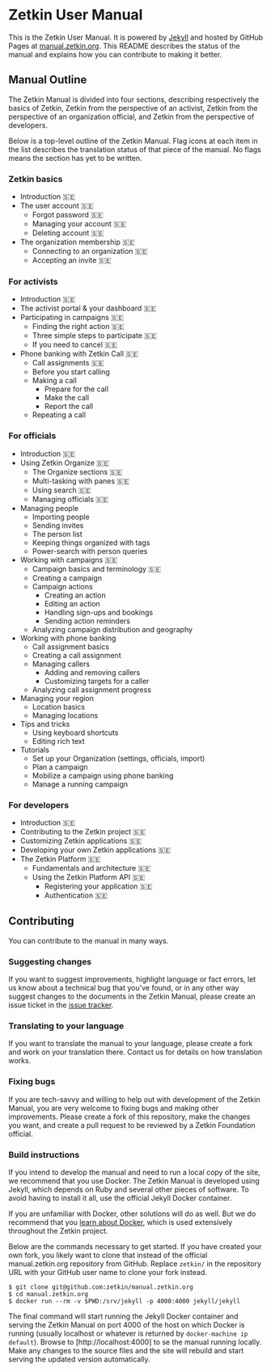 # Zetkin User Manual
This is the Zetkin User Manual. It is powered by [Jekyll](//jekyllrb.com) and
hosted by GitHub Pages at [manual.zetkin.org](//manual.zetkin.org). This README
describes the status of the manual and explains how you can contribute to making
it better.

## Manual Outline
The Zetkin Manual is divided into four sections, describing respectively the
basics of Zetkin, Zetkin from the perspective of an activist, Zetkin from the
perspective of an organization official, and Zetkin from the perspective of
developers.

Below is a top-level outline of the Zetkin Manual. Flag icons at each item in
the list describes the translation status of that piece of the manual. No flags
means the section has yet to be written.

### Zetkin basics
* Introduction 🇸🇪
* The user account 🇸🇪
    * Forgot password 🇸🇪
    * Managing your account 🇸🇪
    * Deleting account 🇸🇪
* The organization membership 🇸🇪
    * Connecting to an organization 🇸🇪
    * Accepting an invite 🇸🇪

### For activists
* Introduction 🇸🇪
* The activist portal & your dashboard 🇸🇪
* Participating in campaigns 🇸🇪
    * Finding the right action 🇸🇪
    * Three simple steps to participate 🇸🇪
    * If you need to cancel 🇸🇪
* Phone banking with Zetkin Call 🇸🇪
    * Call assignments 🇸🇪
    * Before you start calling
    * Making a call
        * Prepare for the call
        * Make the call
        * Report the call
    * Repeating a call

### For officials
* Introduction 🇸🇪
* Using Zetkin Organize 🇸🇪
    * The Organize sections 🇸🇪
    * Multi-tasking with panes 🇸🇪
    * Using search 🇸🇪
    * Managing officials 🇸🇪
* Managing people
    * Importing people
    * Sending invites
    * The person list
    * Keeping things organized with tags
    * Power-search with person queries
* Working with campaigns 🇸🇪
    * Campaign basics and terminology 🇸🇪
    * Creating a campaign
    * Campaign actions
        * Creating an action
        * Editing an action
        * Handling sign-ups and bookings
        * Sending action reminders
    * Analyzing campaign distribution and geography
* Working with phone banking
    * Call assignment basics
    * Creating a call assignment
    * Managing callers
        * Adding and removing callers
        * Customizing targets for a caller
    * Analyzing call assignment progress
* Managing your region
    * Location basics
    * Managing locations
* Tips and tricks
    * Using keyboard shortcuts
    * Editing rich text
* Tutorials
    * Set up your Organization (settings, officials, import)
    * Plan a campaign
    * Mobilize a campaign using phone banking
    * Manage a running campaign

### For developers
* Introduction 🇸🇪
* Contributing to the Zetkin project 🇸🇪
* Customizing Zetkin applications 🇸🇪
* Developing your own Zetkin applications 🇸🇪
* The Zetkin Platform 🇸🇪
    * Fundamentals and architecture 🇸🇪
    * Using the Zetkin Platform API 🇸🇪
        * Registering your application 🇸🇪
        * Authentication 🇸🇪

## Contributing
You can contribute to the manual in many ways.

### Suggesting changes
If you want to suggest improvements, highlight language or fact errors, let us
know about a technical bug that you've found, or in any other way suggest
changes to the documents in the Zetkin Manual, please create an issue ticket in
the [issue tracker](//github.com/zetkin/manual.zetkin.org/issues).

### Translating to your language
If you want to translate the manual to your language, please create a fork and
work on your translation there. Contact us for details on how translation works.

### Fixing bugs
If you are tech-savvy and willing to help out with development of the Zetkin
Manual, you are very welcome to fixing bugs and making other improvements.
Please create a fork of this repository, make the changes you want, and create
a pull request to be reviewed by a Zetkin Foundation official.

### Build instructions
If you intend to develop the manual and need to run a local copy of the site,
we recommend that you use Docker. The Zetkin Manual is developed using Jekyll,
which depends on Ruby and several other pieces of software. To avoid having to
install it all, use the official Jekyll Docker container.

If you are unfamiliar with Docker, other solutions will do as well. But we do
recommend that you [learn about Docker](https://docs.docker.com), which is used
extensively throughout the Zetkin project.

Below are the commands necessary to get started. If you have created your own
fork, you likely want to clone that instead of the official manual.zetkin.org
repository from GitHub. Replace `zetkin/` in the repository URL with your GitHub
user name to clone your fork instead.

```
$ git clone git@github.com:zetkin/manual.zetkin.org
$ cd manual.zetkin.org
$ docker run --rm -v $PWD:/srv/jekyll -p 4000:4000 jekyll/jekyll
```

The final command will start running the Jekyll Docker container and serving
the Zetkin Manual on port 4000 of the host on which Docker is running (usually
localhost or whatever is returned by `docker-machine ip default`). Browse to
[http://localhost:4000] to se the manual running locally. Make any changes to
the source files and the site will rebuild and start serving the updated version
automatically.
